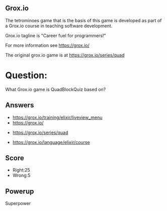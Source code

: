 ## Grox.io
The tetrominoes game that is the basis of this game
is developed as part of a Grox.io course
in teaching software development.

Grox.io tagline is "Career fuel for programmers!"

For more information see https://grox.io/

The original grox.io game is at https://grox.io/series/quad

# Question:
What Grox.io game is QuadBlockQuiz based on?

## Answers
- https://grox.io/training/elixir/liveview_menu
- https://grox.io/
* https://grox.io/series/quad
- https://grox.io/language/elixir/course

## Score
- Right:25
- Wrong:5

## Powerup
Superpower
